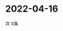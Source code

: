 # 2022-04-16
  共 0条

  <!-- BEGIN -->
  <!-- 最后更新时间Sat Apr 16 2022 03:18:35 GMT+0000 (Coordinated Universal Time) -->
  
  <!-- END -->
  
  